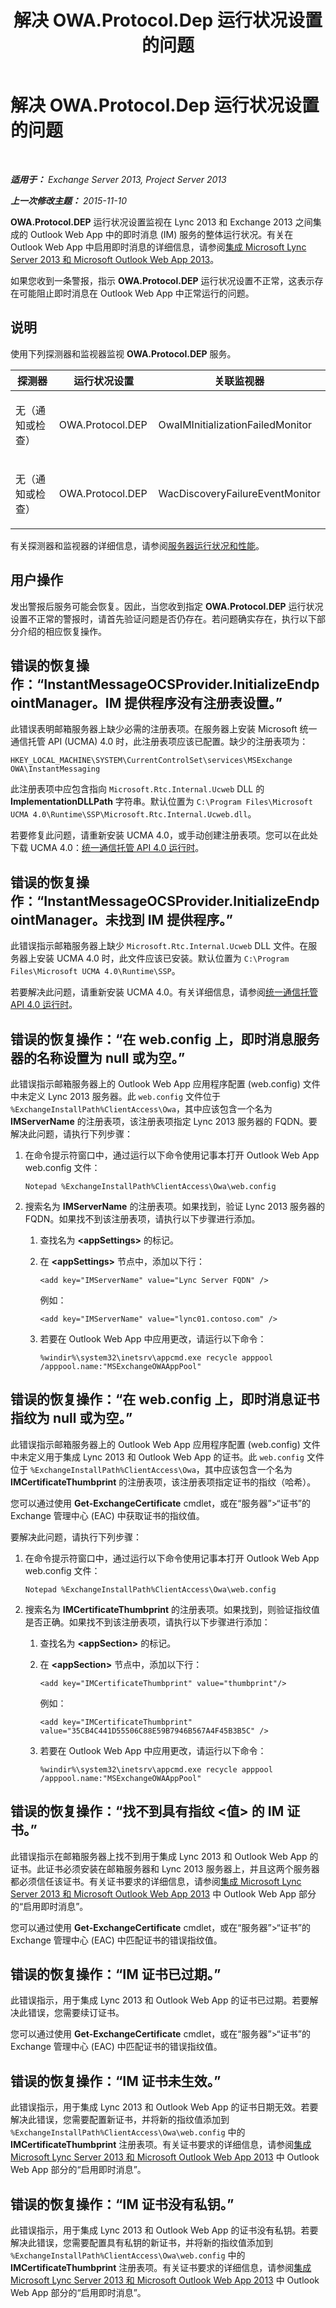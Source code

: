﻿---
title: 解决 OWA.Protocol.Dep 运行状况设置的问题
TOCTitle: 解决 OWA.Protocol.Dep 运行状况设置的问题
ms:assetid: f39c63d5-f161-4eee-9415-05f3355e7cc7
ms:mtpsurl: https://technet.microsoft.com/zh-cn/library/ms.exch.scom.owa.protocol.dep(v=EXCHG.150)
ms:contentKeyID: 54652359
ms.date: 01/08/2016
mtps_version: v=EXCHG.150
ms.translationtype: HT
---

# 解决 OWA.Protocol.Dep 运行状况设置的问题

 

_**适用于：** Exchange Server 2013, Project Server 2013_

_**上一次修改主题：** 2015-11-10_

**OWA.Protocol.DEP** 运行状况设置监视在 Lync 2013 和 Exchange 2013 之间集成的 Outlook Web App 中的即时消息 (IM) 服务的整体运行状况。有关在 Outlook Web App 中启用即时消息的详细信息，请参阅[集成 Microsoft Lync Server 2013 和 Microsoft Outlook Web App 2013](http://go.microsoft.com/fwlink/p/?linkid=280418)。

如果您收到一条警报，指示 **OWA.Protocol.DEP** 运行状况设置不正常，这表示存在可能阻止即时消息在 Outlook Web App 中正常运行的问题。

## 说明

使用下列探测器和监视器监视 **OWA.Protocol.DEP** 服务。


<table>
<colgroup>
<col style="width: 33%" />
<col style="width: 33%" />
<col style="width: 33%" />
</colgroup>
<thead>
<tr class="header">
<th>探测器</th>
<th>运行状况设置</th>
<th>关联监视器</th>
</tr>
</thead>
<tbody>
<tr class="odd">
<td><p>无（通知或检查）</p></td>
<td><p>OWA.Protocol.DEP</p></td>
<td><p>OwaIMInitializationFailedMonitor</p></td>
</tr>
<tr class="even">
<td><p>无（通知或检查）</p></td>
<td><p>OWA.Protocol.DEP</p></td>
<td><p>WacDiscoveryFailureEventMonitor</p></td>
</tr>
</tbody>
</table>


有关探测器和监视器的详细信息，请参阅[服务器运行状况和性能](https://technet.microsoft.com/zh-cn/library/jj150551\(v=exchg.150\))。

## 用户操作

发出警报后服务可能会恢复。因此，当您收到指定 **OWA.Protocol.DEP** 运行状况设置不正常的警报时，请首先验证问题是否仍存在。若问题确实存在，执行以下部分介绍的相应恢复操作。

## 错误的恢复操作：“InstantMessageOCSProvider.InitializeEndpointManager。IM 提供程序没有注册表设置。”

此错误表明邮箱服务器上缺少必需的注册表项。在服务器上安装 Microsoft 统一通信托管 API (UCMA) 4.0 时，此注册表项应该已配置。缺少的注册表项为：

    HKEY_LOCAL_MACHINE\SYSTEM\CurrentControlSet\services\MSExchange OWA\InstantMessaging

此注册表项中应包含指向 `Microsoft.Rtc.Internal.Ucweb` DLL 的 **ImplementationDLLPath** 字符串。默认位置为 `C:\Program Files\Microsoft UCMA 4.0\Runtime\SSP\Microsoft.Rtc.Internal.Ucweb.dll`。

若要修复此问题，请重新安装 UCMA 4.0，或手动创建注册表项。您可以在此处下载 UCMA 4.0：[统一通信托管 API 4.0 运行时](http://go.microsoft.com/fwlink/p/?linkid=260990)。

## 错误的恢复操作：“InstantMessageOCSProvider.InitializeEndpointManager。未找到 IM 提供程序。”

此错误指示邮箱服务器上缺少 `Microsoft.Rtc.Internal.Ucweb` DLL 文件。在服务器上安装 UCMA 4.0 时，此文件应该已安装。默认位置为 `C:\Program Files\Microsoft UCMA 4.0\Runtime\SSP`。

若要解决此问题，请重新安装 UCMA 4.0。有关详细信息，请参阅[统一通信托管 API 4.0 运行时](http://go.microsoft.com/fwlink/p/?linkid=260990)。

## 错误的恢复操作：“在 web.config 上，即时消息服务器的名称设置为 null 或为空。”

此错误指示邮箱服务器上的 Outlook Web App 应用程序配置 (web.config) 文件中未定义 Lync 2013 服务器。此 `web.config` 文件位于 `%ExchangeInstallPath%ClientAccess\Owa`，其中应该包含一个名为 **IMServerName** 的注册表项，该注册表项指定 Lync 2013 服务器的 FQDN。要解决此问题，请执行下列步骤：

1.  在命令提示符窗口中，通过运行以下命令使用记事本打开 Outlook Web App web.config 文件：
    
        Notepad %ExchangeInstallPath%ClientAccess\Owa\web.config

2.  搜索名为 **IMServerName** 的注册表项。如果找到，验证 Lync 2013 服务器的 FQDN。如果找不到该注册表项，请执行以下步骤进行添加。
    
    1.  查找名为 **\<appSettings\>** 的标记。
    
    2.  在 **\<appSettings\>** 节点中，添加以下行：
        
            <add key="IMServerName" value="Lync Server FQDN" />
        
        例如：
        
            <add key="IMServerName" value="lync01.contoso.com" />
    
    3.  若要在 Outlook Web App 中应用更改，请运行以下命令：
        
            %windir%\system32\inetsrv\appcmd.exe recycle apppool /apppool.name:"MSExchangeOWAAppPool"

## 错误的恢复操作：“在 web.config 上，即时消息证书指纹为 null 或为空。”

此错误指示邮箱服务器上的 Outlook Web App 应用程序配置 (web.config) 文件中未定义用于集成 Lync 2013 和 Outlook Web App 的证书。此 `web.config` 文件位于 `%ExchangeInstallPath%ClientAccess\Owa`，其中应该包含一个名为 **IMCertificateThumbprint** 的注册表项，该注册表项指定证书的指纹（哈希）。

您可以通过使用 **Get-ExchangeCertificate** cmdlet，或在“服务器”\>“证书”的 Exchange 管理中心 (EAC) 中获取证书的指纹值。

要解决此问题，请执行下列步骤：

1.  在命令提示符窗口中，通过运行以下命令使用记事本打开 Outlook Web App web.config 文件：
    
        Notepad %ExchangeInstallPath%ClientAccess\Owa\web.config

2.  搜索名为 **IMCertificateThumbprint** 的注册表项。如果找到，则验证指纹值是否正确。如果找不到该注册表项，请执行以下步骤进行添加：
    
    1.  查找名为 **\<appSection\>** 的标记。
    
    2.  在 **\<appSection\>** 节点中，添加以下行：
        
            <add key="IMCertificateThumbprint" value="thumbprint"/>
        
        例如：
        
            <add key="IMCertificateThumbprint" value="35CB4C441D55506C88E59B7946B567A4F45B3B5C" />
    
    3.  若要在 Outlook Web App 中应用更改，请运行以下命令：
        
            %windir%\system32\inetsrv\appcmd.exe recycle apppool /apppool.name:"MSExchangeOWAAppPool"

## 错误的恢复操作：“找不到具有指纹 \<值\> 的 IM 证书。”

此错误指示在邮箱服务器上找不到用于集成 Lync 2013 和 Outlook Web App 的证书。此证书必须安装在邮箱服务器和 Lync 2013 服务器上，并且这两个服务器都必须信任该证书。有关证书要求的详细信息，请参阅[集成 Microsoft Lync Server 2013 和 Microsoft Outlook Web App 2013](http://go.microsoft.com/fwlink/p/?linkid=280418) 中 Outlook Web App 部分的“启用即时消息”。

您可以通过使用 **Get-ExchangeCertificate** cmdlet，或在“服务器”\>“证书”的 Exchange 管理中心 (EAC) 中匹配证书的错误指纹值。

## 错误的恢复操作：“IM 证书已过期。”

此错误指示，用于集成 Lync 2013 和 Outlook Web App 的证书已过期。若要解决此错误，您需要续订证书。

您可以通过使用 **Get-ExchangeCertificate** cmdlet，或在“服务器”\>“证书”的 Exchange 管理中心 (EAC) 中匹配证书的错误指纹值。

## 错误的恢复操作：“IM 证书未生效。”

此错误指示，用于集成 Lync 2013 和 Outlook Web App 的证书日期无效。若要解决此错误，您需要配置新证书，并将新的指纹值添加到 `%ExchangeInstallPath%ClientAccess\Owa\web.config` 中的 **IMCertificateThumbprint** 注册表项。有关证书要求的详细信息，请参阅[集成 Microsoft Lync Server 2013 和 Microsoft Outlook Web App 2013](http://go.microsoft.com/fwlink/p/?linkid=280418) 中 Outlook Web App 部分的“启用即时消息”。

## 错误的恢复操作：“IM 证书没有私钥。”

此错误指示，用于集成 Lync 2013 和 Outlook Web App 的证书没有私钥。若要解决此错误，您需要配置具有私钥的新证书，并将新的指纹值添加到 `%ExchangeInstallPath%ClientAccess\Owa\web.config` 中的 **IMCertificateThumbprint** 注册表项。有关证书要求的详细信息，请参阅[集成 Microsoft Lync Server 2013 和 Microsoft Outlook Web App 2013](http://go.microsoft.com/fwlink/p/?linkid=280418) 中 Outlook Web App 部分的“启用即时消息”。

